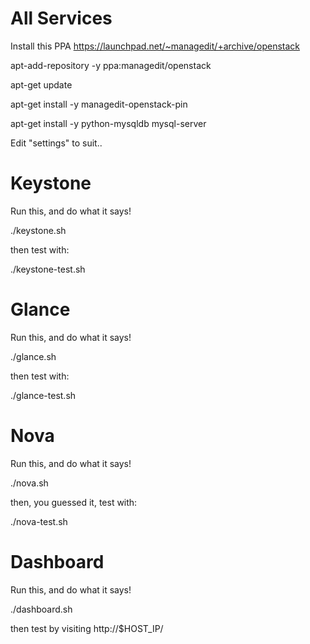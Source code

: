 # All Services

Install this PPA https://launchpad.net/~managedit/+archive/openstack

   apt-add-repository -y ppa:managedit/openstack
   
   apt-get update
   
   apt-get install -y managedit-openstack-pin
   
   apt-get install -y python-mysqldb mysql-server

Edit "settings" to suit..

# Keystone

Run this, and do what it says!

  ./keystone.sh

then test with:

  ./keystone-test.sh

# Glance

Run this, and do what it says!

  ./glance.sh

then test with:

  ./glance-test.sh

# Nova

Run this, and do what it says!

  ./nova.sh

then, you guessed it, test with:

  ./nova-test.sh

# Dashboard

Run this, and do what it says!

  ./dashboard.sh

then test by visiting http://$HOST_IP/
